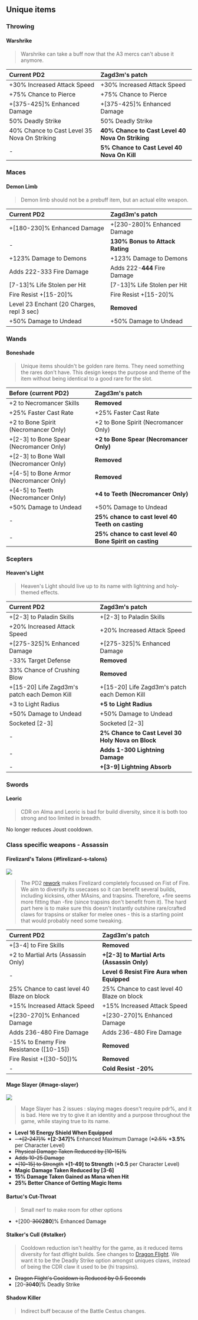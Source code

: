 ## Unique items

### Throwing

#### Warshrike

> Warshrike can take a buff now that the A3 mercs can't abuse it anymore.

| Current PD2                      | Zagd3m's patch                                          |
|:--|:--|
| +30% Increased Attack Speed                     | +30% Increased Attack Speed                    |
| +75% Chance to Pierce                           | +75% Chance to Pierce                          |
| +[375-425]% Enhanced Damage                     | +[375-425]% Enhanced Damage                    |
| 50% Deadly Strike                               | 50% Deadly Strike                              |
| 40% Chance to Cast Level 35 Nova On Striking    | **40% Chance to Cast Level 40 Nova On Striking**   |
| -                                               | **5% Chance to Cast Level 40 Nova On Kill**        |

### Maces

#### Demon Limb

> Demon limb should not be a prebuff item, but an actual elite weapon.

| Current PD2                      | Zagd3m's patch                                          |
|:--|:--|
| +[180-230]% Enhanced Damage                     | +[230-280]% Enhanced Damage                    |
| -                                               | **130% Bonus to Attack Rating**                |
| +123% Damage to Demons                          | +123% Damage to Demons                         |
| Adds 222-333 Fire Damage                        | Adds 222-**444** Fire Damage                   |
| [7-13]% Life Stolen per Hit                     | [7-13]% Life Stolen per Hit                    |
| Fire Resist +[15-20]%                           | Fire Resist +[15-20]%                          |
| Level 23 Enchant (20 Charges, repl 3 sec)       | **Removed**                                    |
| +50% Damage to Undead                           | +50% Damage to Undead                          |

### Wands

#### Boneshade

> Unique items shouldn't be golden rare items. They need something the rares don't have. This design keeps the purpose and theme of the item without being identical to a good rare for the slot.

| Before (current PD2)                            | Zagd3m's patch                                          |
|:--|:--|
| +2 to Necromancer Skills                        | **Removed**                                    |
| +25% Faster Cast Rate                           | +25% Faster Cast Rate                          |
| +2 to Bone Spirit (Necromancer Only)            | +2 to Bone Spirit (Necromancer Only)           |
| +[2-3] to Bone Spear (Necromancer Only)         | **+2 to Bone Spear (Necromancer Only)**        |
| +[2-3] to Bone Wall (Necromancer Only)          | **Removed**                                    |
| +[4-5] to Bone Armor (Necromancer Only)         | **Removed**                                    |
| +[4-5] to Teeth (Necromancer Only)              | **+4 to Teeth (Necromancer Only)**             |
| +50% Damage to Undead                           | +50% Damage to Undead                          |
| -                                               | **25% chance to cast level 40 Teeth on casting** |
| -                                               | **25% chance to cast level 40 Bone Spirit on casting** |

### Scepters

#### Heaven's Light

> Heaven's Light should live up to its name with lightning and holy-themed effects.

| Current PD2                      | Zagd3m's patch                                          |
|:--|:--|
| +[2-3] to Paladin Skills                        | +[2-3] to Paladin Skills                       |
| +20% Increased Attack Speed                     | +20% Increased Attack Speed                    |
| +[275-325]% Enhanced Damage                     | +[275-325]% Enhanced Damage                    |
| -33% Target Defense                             | **Removed**                                    |
| 33% Chance of Crushing Blow                     | **Removed**                                    |
| +[15-20] Life Zagd3m's patch each Demon Kill             | +[15-20] Life Zagd3m's patch each Demon Kill            |
| +3 to Light Radius                              | **+5 to Light Radius**                        |
| +50% Damage to Undead                           | +50% Damage to Undead                          |
| Socketed [2-3]                                  | Socketed [2-3]                                 |
| -                                               | **2% Chance to Cast Level 30 Holy Nova on Block** |
| -                                               | **Adds 1-300 Lightning Damage**                   |
| -                                               | **+[3-9] Lightning Absorb** |

### Swords

#### Leoric

> CDR on Alma and Leoric is bad for build diversity, since it is both too strong and too limited in breadth.

No longer reduces Joust cooldown.

### Class specific weapons - Assassin

#### Firelizard's Talons {#firelizard-s-talons}

[![](https://static.wikitide.net/projectdiablo2wiki/9/91/Claws.png)](https://wiki.projectdiablo2.com/wiki/File:Claws.png)

> The PD2 [rework](https://wiki.projectdiablo2.com/wiki/Patch_Notes) makes Firelizard completely focussed on Fist of Fire. We aim to diversify its usecases so it can benefit several builds, including kicksins, other MAsins, and trapsins. Therefore, +fire seems more fitting than -fire (since trapsins don't benefit from it). The hard part here is to make sure this doesn't instantly outshine rare/crafted claws for trapsins or stalker for melee ones - this is a starting point that would probably need some tweaking.

| Current PD2 | Zagd3m's patch |
| :--|:--|
| +[3-4] to Fire Skills | **Removed** |
| +2 to Martial Arts (Assassin Only) | **+[2-3] to Martial Arts (Assassin Only)** |
| - | **Level 6 Resist Fire Aura when Equipped** |
| 25% Chance to cast level 40 Blaze on block | 25% Chance to cast level 40 Blaze on block |
| +15% Increased Attack Speed | +15% Increased Attack Speed |
| +[230-270]% Enhanced Damage | +[230-270]% Enhanced Damage |
| Adds 236-480 Fire Damage | Adds 236-480 Fire Damage |
| -15% to Enemy Fire Resistance (\[10-15\]) | **Removed** |
| Fire Resist +(\[30-50\])% | **Removed** |
| - | **Cold Resist -20%** |

#### Mage Slayer {#mage-slayer}

[![](https://static.wikitide.net/projectdiablo2wiki/6/6a/Mage_Slayer.png)](https://wiki.projectdiablo2.com/wiki/File:Mage_Slayer.png)

> Mage Slayer has 2 issues : slaying mages doesn't require pdr%, and it is bad. Here we try to give it an identity and a purpose throughout the game, while staying true to its name.

- **Level 16 Energy Shield When Equipped**
- ~~- +[2-247]%~~ **+[2-347]%** Enhanced Maximum Damage (~~+2.5%~~ **+3.5%** per Character Level)
- ~~Physical Damage Taken Reduced by [10-15]%~~
- ~~Adds 10-25 Damage~~
- ~~+[10-15] to Strength~~ **+[1-49] to Strength** (**+0.5** per Character Level)
- **Magic Damage Taken Reduced by [3-6]**
- **15% Damage Taken Gained as Mana when Hit**
- **25% Better Chance of Getting Magic Items**

#### Bartuc's Cut-Throat

> Small nerf to make room for other options

- +[200-~~300~~**280**]% Enhanced Damage

#### Stalker's Cull {#stalker}

> Cooldown reduction isn't healthy for the game, as it reduced items diversity for fast dflight builds. See changes to [Dragon Flight](full-notes#dragon-flight). We want it to be the Deadly Strike option amongst uniques claws, instead of being the CDR claw it used to be (hi trapsins).

- ~~Dragon Flight's Cooldown is Reduced by 0.5 Seconds~~
- [20-~~30~~**40**]% Deadly Strike

#### Shadow Killer

> Indirect buff because of the Battle Cestus changes.
